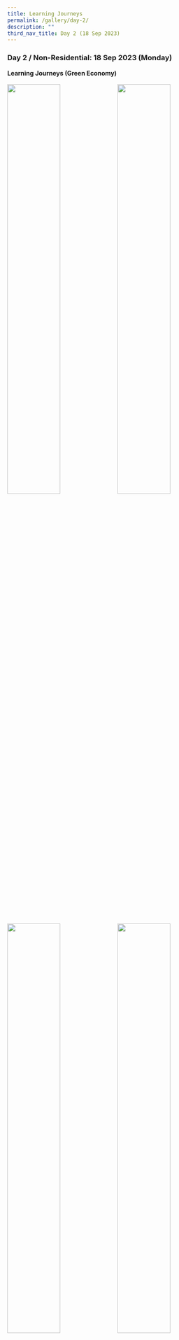 ```yaml
---
title: Learning Journeys
permalink: /gallery/day-2/
description: ""
third_nav_title: Day 2 (18 Sep 2023)
---
```

### **Day 2 / Non-Residential: 18 Sep 2023 (Monday)**
<b>Learning Journeys (Green Economy)</b>
<br>
<br>
<img style="float: left; width: 49%; margin-right: 1%; margin-bottom: 0.5em;" src="https://hosting.photobucket.com/images/i/tracyng81/313-2.JPG?width=590&amp;height=590&amp;fit=bounds"><img style="float: left; width: 49%; margin-right: 1%; margin-bottom: 0.5em;" src="https://hosting.photobucket.com/images/i/tracyng81/313-1.JPG?width=590&amp;height=590&amp;fit=bounds"><img style="float: left; width: 49%; margin-right: 1%; margin-bottom: 0.5em;" src="https://hosting.photobucket.com/images/i/tracyng81/313-3.JPG?width=590&amp;height=590&amp;fit=bounds"><img style="float: left; width: 49%; margin-right: 1%; margin-bottom: 0.5em;" src="https://hosting.photobucket.com/images/i/tracyng81/Mandai-1.jpg?width=590&amp;height=590&amp;fit=bounds"><img style="float: left; width: 49%; margin-right: 1%; margin-bottom: 0.5em;" src="https://hosting.photobucket.com/images/i/tracyng81/Mandai-2.jpg?width=590&amp;height=590&amp;fit=bounds"><img style="float: left; width: 49%; margin-right: 1%; margin-bottom: 0.5em;" src="https://hosting.photobucket.com/images/i/tracyng81/Mandai-3.jpg?width=590&amp;height=590&amp;fit=bounds"><img style="float: left; width: 49%; margin-right: 1%; margin-bottom: 0.5em;" src="https://hosting.photobucket.com/images/i/tracyng81/Mandai-4.jpg?width=590&amp;height=590&amp;fit=bounds"><img style="float: left; width: 49%; margin-right: 1%; margin-bottom: 0.5em;" src="https://hosting.photobucket.com/images/i/tracyng81/Mandai-5.jpg?width=590&amp;height=590&amp;fit=bounds"><img style="float: left; width: 49%; margin-right: 1%; margin-bottom: 0.5em;" src="https://hosting.photobucket.com/images/i/tracyng81/Mandai-6.jpg?width=590&amp;height=590&amp;fit=bounds"><img style="float: left; width: 49%; margin-right: 1%; margin-bottom: 0.5em;" src="https://hosting.photobucket.com/images/i/tracyng81/Mandai-7.jpg?width=590&amp;height=590&amp;fit=bounds"><img style="float: left; width: 46.2%; margin-right: 1%; margin-bottom: 0.5em;" src="https://hosting.photobucket.com/images/i/tracyng81/Siloso-1.jpg?width=590&amp;height=590&amp;fit=bounds"><img style="float: left; width: 51.5%; margin-right: 1%; margin-bottom: 0.5em;" src="https://hosting.photobucket.com/images/i/tracyng81/Siloso-3.jpg?width=590&amp;height=590&amp;fit=bounds"><img style="float: left; width: 30.5%; margin-right: 1%; margin-bottom: 0.5em;" src="https://hosting.photobucket.com/images/i/tracyng81/Siloso-2.jpg?width=590&amp;height=590&amp;fit=bounds"><img style="float: left; width: 67.1%; margin-right: 1%; margin-bottom: 0.5em;" src="https://hosting.photobucket.com/images/i/tracyng81/Siloso-4.jpg?width=590&amp;height=590&amp;fit=bounds"><a></a>

<br>
<br>
<b>Learning Journeys (Green Resources)</b> 
<br>
<br>
<img style="float: left; width: 49%; margin-right: 1%; margin-bottom: 0.5em;" src="https://hosting.photobucket.com/images/i/tracyng81/GBTB_Carbon-1.jpeg?width=590&amp;height=590&amp;fit=bounds"><img style="float: left; width: 49%; margin-right: 1%; margin-bottom: 0.5em;" src="https://hosting.photobucket.com/images/i/tracyng81/GBTB_Carbon-2.jpeg?width=590&amp;height=590&amp;fit=bounds"><img style="float: left; width: 49%; margin-right: 1%; margin-bottom: 0.5em;" src="https://hosting.photobucket.com/images/i/tracyng81/GBTB_Carbon-4.jpeg?width=590&amp;height=590&amp;fit=bounds"><img style="float: left; width: 49%; margin-right: 1%; margin-bottom: 0.5em;" src="https://hosting.photobucket.com/images/i/tracyng81/GBTB_Carbon-3.jpeg?width=590&amp;height=590&amp;fit=bounds"><img style="float: left; width: 49%; margin-right: 1%; margin-bottom: 0.5em;" src="https://hosting.photobucket.com/images/i/tracyng81/LTA_Depot-1.jpg?width=590&amp;height=590&amp;fit=bounds"><img style="float: left; width: 49%; margin-right: 1%; margin-bottom: 0.5em;" src="https://hosting.photobucket.com/images/i/tracyng81/LTA_Depot-4.jpg?width=590&amp;height=590&amp;fit=bounds"><img style="float: left; width: 49%; margin-right: 1%; margin-bottom: 0.5em;" src="https://hosting.photobucket.com/images/i/tracyng81/LTA_Depot-2.jpg?width=590&amp;height=590&amp;fit=bounds"><img style="float: left; width: 49%; margin-right: 1%; margin-bottom: 0.5em;" src="https://hosting.photobucket.com/images/i/tracyng81/LTA_Depot-3.jpg?width=590&amp;height=590&amp;fit=bounds"><img style="float: left; width: 49%; margin-right: 1%; margin-bottom: 0.5em;" src="https://hosting.photobucket.com/images/i/tracyng81/Schneider-1.jpg?width=590&amp;height=590&amp;fit=bounds"><img style="float: left; width: 49%; margin-right: 1%; margin-bottom: 0.5em;" src="https://hosting.photobucket.com/images/i/tracyng81/Schneider-2.jpg?width=590&amp;height=590&amp;fit=bounds"><img style="float: left; width: 49%; margin-right: 1%; margin-bottom: 0.5em;" src="https://hosting.photobucket.com/images/i/tracyng81/Schneider-3.jpg?width=590&amp;height=590&amp;fit=bounds"><img style="float: left; width: 49%; margin-right: 1%; margin-bottom: 0.5em;" src="https://hosting.photobucket.com/images/i/tracyng81/Schneider-4.jpg?width=590&amp;height=590&amp;fit=bounds"><img style="float: left; width: 49%; margin-right: 1%; margin-bottom: 0.5em;" src="https://hosting.photobucket.com/images/i/tracyng81/Schneider-5.jpg?width=590&amp;height=590&amp;fit=bounds"><img style="float: left; width: 49%; margin-right: 1%; margin-bottom: 0.5em;" src="https://hosting.photobucket.com/images/i/tracyng81/Schneider-6.jpg?width=590&amp;height=590&amp;fit=bounds"><a></a>

<br>
<br>
<b>Learning Journeys (Sustainable Living)</b> 
<br>
<br>
<img style="float: left; width: 49%; margin-right: 1%; margin-bottom: 0.5em;" src="https://hosting.photobucket.com/images/i/tracyng81/Cloop-1.jpg?width=590&amp;height=590&amp;fit=bounds"><img style="float: left; width: 49%; margin-right: 1%; margin-bottom: 0.5em;" src="https://hosting.photobucket.com/images/i/tracyng81/Cloop-2.jpg?width=590&amp;height=590&amp;fit=bounds"><img style="float: left; width: 49%; margin-right: 1%; margin-bottom: 0.5em;" src="https://hosting.photobucket.com/images/i/tracyng81/Cloop-4.jpg?width=590&amp;height=590&amp;fit=bounds"><img style="float: left; width: 49%; margin-right: 1%; margin-bottom: 0.5em;" src="https://hosting.photobucket.com/images/i/tracyng81/Cloop-3.jpg?width=590&amp;height=590&amp;fit=bounds"><img style="float: left; width: 49%; margin-right: 1%; margin-bottom: 0.5em;" src="https://hosting.photobucket.com/images/i/tracyng81/CREUSE-1.jpg?width=590&amp;height=590&amp;fit=bounds"><img style="float: left; width: 49%; margin-right: 1%; margin-bottom: 0.5em;" src="https://hosting.photobucket.com/images/i/tracyng81/CREUSE-2.jpg?width=590&amp;height=590&amp;fit=bounds"><img style="float: left; width: 49%; margin-right: 1%; margin-bottom: 0.5em;" src="https://hosting.photobucket.com/images/i/tracyng81/CREUSE-5.jpg?width=590&amp;height=590&amp;fit=bounds"><img style="float: left; width: 49%; margin-right: 1%; margin-bottom: 0.5em;" src="https://hosting.photobucket.com/images/i/tracyng81/CREUSE-4.jpg?width=590&amp;height=590&amp;fit=bounds"><img style="float: left; width: 49%; margin-right: 1%; margin-bottom: 0.5em;" src="https://hosting.photobucket.com/images/i/tracyng81/CREUSE-3.jpg?width=590&amp;height=590&amp;fit=bounds"><img style="float: left; width: 49%; margin-right: 1%; margin-bottom: 0.5em;" src="https://hosting.photobucket.com/images/i/tracyng81/CREUSE-7.jpg?width=590&amp;height=590&amp;fit=bounds"><img style="float: left; width: 49%; margin-right: 1%; margin-bottom: 0.5em;" src="https://hosting.photobucket.com/images/i/tracyng81/Decathlon-1.jpg?width=590&amp;height=590&amp;fit=bounds"><img style="float: left; width: 49%; margin-right: 1%; margin-bottom: 0.5em;" src="https://hosting.photobucket.com/images/i/tracyng81/Decathlon-2.jpg?width=590&amp;height=590&amp;fit=bounds"><img style="float: left; width: 53%; margin-right: 1%; margin-bottom: 0.5em;" src="https://hosting.photobucket.com/images/i/tracyng81/Punggol_Eco_Town-1.jpg?width=590&amp;height=590&amp;fit=bounds"><img style="float: left; width: 45%; margin-right: 1%; margin-bottom: 0.5em;" src="https://hosting.photobucket.com/images/i/tracyng81/Punggol_Eco_Town-2.JPG?width=590&amp;height=590&amp;fit=bounds"><a></a>

<br>
<br>
<b>Learning Journeys (Resilient Future)</b> 
<br>
<br>
<img style="float: left; width: 49%; margin-right: 1%; margin-bottom: 0.5em;" src="https://hosting.photobucket.com/images/i/tracyng81/EGC-1.jpeg?width=590&amp;height=590&amp;fit=bounds"><img style="float: left; width: 49%; margin-right: 1%; margin-bottom: 0.5em;" src="https://hosting.photobucket.com/images/i/tracyng81/EGC-5.jpeg?width=590&amp;height=590&amp;fit=bounds"><img style="float: left; width: 49%; margin-right: 1%; margin-bottom: 0.5em;" src="https://hosting.photobucket.com/images/i/tracyng81/EGC-4.jpeg?width=590&amp;height=590&amp;fit=bounds"><img style="float: left; width: 49%; margin-right: 1%; margin-bottom: 0.5em;" src="https://hosting.photobucket.com/images/i/tracyng81/EGC-3.jpeg?width=590&amp;height=590&amp;fit=bounds"><img style="float: left; width: 49%; margin-right: 1%; margin-bottom: 0.5em;" src="https://hosting.photobucket.com/images/i/tracyng81/GBTB_Urban-4.jpg?width=590&amp;height=590&amp;fit=bounds"><img style="float: left; width: 49%; margin-right: 1%; margin-bottom: 0.5em;" src="https://hosting.photobucket.com/images/i/tracyng81/GBTB_Urban-1.jpg?width=590&amp;height=590&amp;fit=bounds"><a></a>
<br>
<br>
<br>
<br>
<br>
<br>
<br>
<br>
<br>
<br>
<br>
<br>
<br>